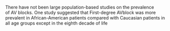 There have not been large population-based studies on the prevalence of AV blocks. One study suggested that First-degree AVblock was more prevalent in African-American patients compared with Caucasian patients in all age groups except in the eighth decade of life
